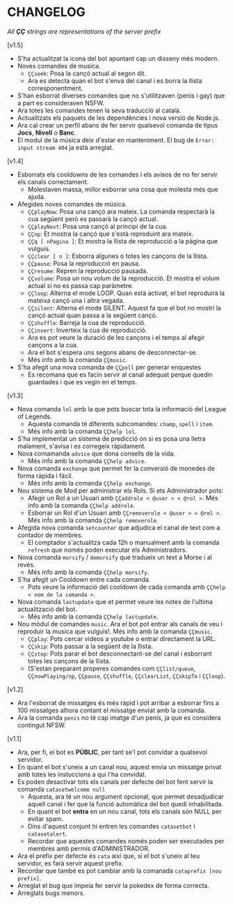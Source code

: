 # CHANGELOG

_All **ÇÇ** strings are representations of the server prefix_

\[v1.5\]

- S'ha actualitzat la icona del bot apuntant cap un disseny més modern.
- Noves comandes de musica.
  - `ÇÇseek`: Posa la cançó actual al segon dit.
  - Ara es detecta quan el bot s'enva del canal i es borra la llista corresponentment.
- S'han esborrat diverses comandes que no s'utilitzaven (penis i gay) que a part es consideraven NSFW.
- Ara totes les comandes tenen la seva traducció al català.
- Actualitzats els paquets de les dependències i nova versió de Node.js.
- Ara cal crear un perfil abans de fer servir qualsevol comanda de tipus **Jocs**, **Nivell** o **Banc**.
- El modul de la música deix d'estar en manteniment. El bug de `Error: input stream 404` ja està arreglat.

\[v1.4\]

- Esborrats els cooldowns de les comandes i els avisos de no fer servir els canals correctament.
  - Molestaven massa, millor esborrar una cosa que molesta més que ajuda.
- Afegides noves comandes de música.
  - `ÇÇplayNow`: Posa una cançó ara mateix. La comanda respectarà la cua següent però es passarà la cançó actual.
  - `ÇÇplayNext`: Posa una cançó al principi de la cua.
  - `ÇÇnp`: Et mostra la cançó que s'està reproduint ara mateix.
  - `ÇÇq [ nPagina ]`: Et mostra la llista de reproducció a la pàgina que vulguis.
  - `ÇÇclear [ n ]`: Esborra algunes o totes les cançons de la llista.
  - `ÇÇpause`: Posa la reproducció en pausa.
  - `ÇÇresume`: Repren la reproducció pausada.
  - `ÇÇvolume`: Posa un nou volum de la reproducció. Et mostra el volum actual si no es passa cap paràmetre.
  - `ÇÇloop`: Alterna el mode LOOP. Quan està activat, el bot reproduirà la mateixa cançó una i altra vegada.
  - `ÇÇsilent`: Alterna el mode SILENT. Aquest fa que el bot no mostri la cançó actual quan passa a la següent cançó.
  - `ÇÇshuffle`: Barreja la cua de reproducció.
  - `ÇÇinvert`: Inverteix la cua de reproducció.
  - Ara es pot veure la duració de les cançons i el temps al afegir cançons a la cua.
  - Ara el bot s'espera uns segons abans de desconnectar-se.
  - Més info amb la comanda `ÇÇmusic`.
- S'ha afegit una nova comanda de `ÇÇpoll` per generar enquestes
  - Es recomana que es facin servir al canal adequat perque quedin guardades i que es vegin en el temps.

\[v1.3\]

- Nova comanda `lol` amb la que pots buscar tota la informació del League of Legends.
  - Aquesta comanda té diferents subcomandes: `champ`, `spell` i `item`.
  - Més info amb la comanda `ÇÇhelp lol`.
- S'ha implementat un sistema de predicció on si es posa una lletra malament, s'avisa i es corregeix ràpidament.
- Nova comamanda `advice` que dona consells de la vida.
  - Més info amb la comanda `ÇÇhelp advice`.
- Nova comanda `exchange` que permet fer la conversió de monedes de forma ràpida i fàcil.
  - Més info amb la comanda `ÇÇhelp exchange`.
- Nou sistema de Mod per administrar els Rols. Si ets Administrador pots:
  - Afegir un Rol a un Usuari amb `ÇÇaddrole < @user > < @rol >`. Més info amb la comanda `ÇÇhelp addrole`.
  - Esborrar un Rol d'un Usuari amb `ÇÇremoverole < @user > < @rol >`. Més info amb la comanda `ÇÇhelp removerole`.
- Afegida nova comanda `setcounter` que adjudica el canal de text com a contador de membres.
  - El comptador s'actualitza cada 12h o manualment amb la comanda `refresh` que només poden executar els Administradors.
- Nova comanda `morsify` / `demorsify` que tradueix un text a Morse i al revés.
  - Més info amb la comanda `ÇÇhelp morsify`.
- S'ha afegit un Cooldown entre cada comanda.
  - Pots veure la informació del cooldown de cada comanda amb `ÇÇhelp < nom de la comanda >`.
- Nova comanda `lastupdate` que et permet veure les notes de l'ultima actualització del bot.
  - Més info amb la comanda `ÇÇhelp lastupdate`.
- Nou mòdul de comandes `music`. Ara el bot pot entrar als canals de veu i reproduir la musica que vulguis!. Més info amb la comanda `ÇÇmusic`.
  - `ÇÇplay`: Pots cercar videos a youtube o entrar directament la URL.
  - `ÇÇskip`: Pots passar a la següent de la llista.
  - `ÇÇstop`: Pots parar el bot desconnectant-se del canal i esborrant totes les cançons de la llista.
  - (S'estan preparant properes comandes com `ÇÇlist/queue`, `ÇÇnowPlaying/np`, `ÇÇpause`, `ÇÇshuffle`, `ÇÇclearList`, `ÇÇskipTo` i `ÇÇloop`).

\[v1.2\]

- Ara l'esborrat de missatges és més ràpid i pot arribar a esborrar fins a 100 missatges alhora contant el missatge enviat amb la comanda.
- Ara la comanda `penis` no té cap imatge d'un penis, ja que es considera contingut NFSW.

\[v1.1\]

- Ara, per fi, el bot es **PÚBLIC**, per tant se'l pot convidar a qualsevol servidor.
- En quant el bot s'uneix a un canal nou, aquest envia un missatge privat amb totes les instuccions a qui l'ha convidat.
- Es poden desactivar tots els canals per defecte del bot fent servir la comanda `catasetwelcome null`
  - Aquesta, ara té un nou argument opcional, que permet desadjudicar aquell canal i fer que la funció automàtica del bot quedi inhabilitada.
  - En quant el bot **entra** en un nou canal, tots els canals són NULL per evitar spam.
  - Dins d'aquest conjunt hi entren les comandes `catasetbot` i `catasetalert`.
  - Recordar que aquestes comandes només poden ser executades per membres amb permís d'ADMINISTRADOR.
- Ara el prefix per defecte és `cata` així que, si el bot s'uneix al teu servidor, es farà servir aquest prefix.
- Recordar que també es pot cambiar amb la comanada `cataprefix [nou prefix]`.
- Arreglat el bug que impeia fer servir la pokedex de forma correcta.
- Arreglats bugs menors.
